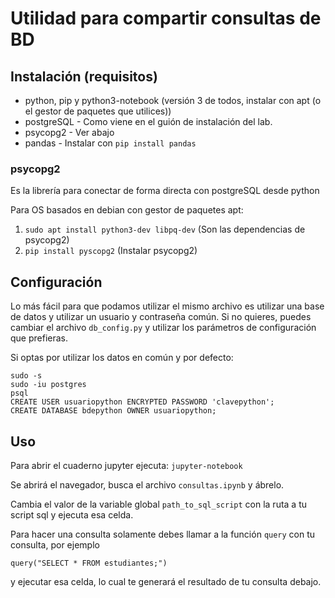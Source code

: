 # Utilidad para compartir consultas de BD
## Instalación (requisitos)

- python, pip y python3-notebook (versión 3 de todos, instalar con apt (o el gestor de paquetes que utilices))
- postgreSQL - Como viene en el guión de instalación del lab.
- psycopg2 - Ver abajo
- pandas - Instalar con `pip install pandas`

### psycopg2

Es la librería para conectar de forma directa con postgreSQL desde python

Para OS basados en debian con gestor de paquetes apt:
1) `sudo apt install python3-dev libpq-dev` (Son las dependencias de psycopg2)
2) `pip install pyscopg2`  (Instalar psycopg2)

## Configuración
Lo más fácil para que podamos utilizar el mismo archivo es utilizar una base de datos y utilizar un usuario y contraseña común. Si no quieres, puedes cambiar el archivo `db_config.py` y utilizar los parámetros de configuración que prefieras.

Si optas por utilizar los datos en común y por defecto:
```
sudo -s
sudo -iu postgres
psql
CREATE USER usuariopython ENCRYPTED PASSWORD 'clavepython';
CREATE DATABASE bdepython OWNER usuariopython;
```

## Uso
Para abrir el cuaderno jupyter ejecuta: `jupyter-notebook`

Se abrirá el navegador, busca el archivo `consultas.ipynb` y ábrelo. 

Cambia el valor de la variable global `path_to_sql_script` con la ruta a tu script sql y ejecuta esa celda.

Para hacer una consulta solamente debes llamar a la función `query` con tu consulta, por ejemplo 
```
query("SELECT * FROM estudiantes;")
```
y ejecutar esa celda, lo cual te generará el resultado de tu consulta debajo.